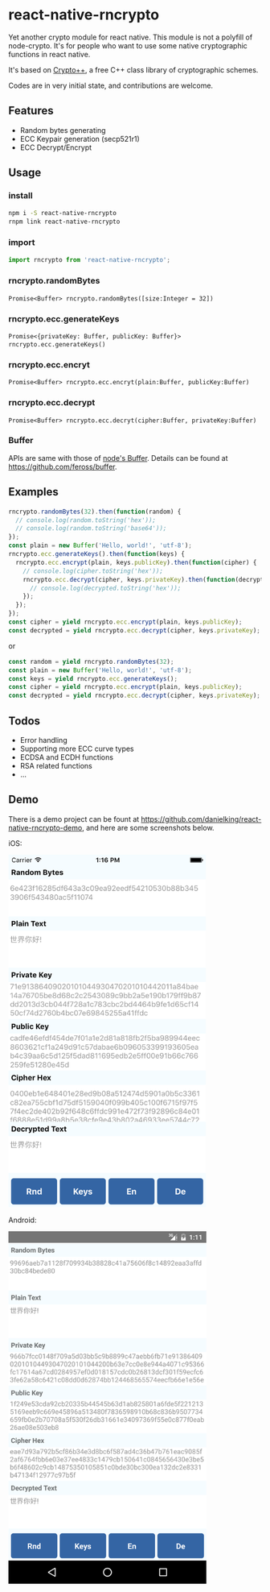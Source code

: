 # react-native-rncrypto
Yet another crypto module for react native. This module is not a polyfill of node-crypto. It's for people who want to use some native cryptographic functions in react native.

It's based on [Crypto++](https://www.cryptopp.com), a free C++ class library of cryptographic schemes.

Codes are in very initial state, and contributions are welcome.


## Features

* Random bytes generating
* ECC Keypair generation (secp521r1)
* ECC Decrypt/Encrypt

## Usage

### install

```bash
npm i -S react-native-rncrypto
rnpm link react-native-rncrypto
```

### import

```javascript
import rncrypto from 'react-native-rncrypto';
```

### rncrypto.randomBytes

```
Promise<Buffer> rncrypto.randomBytes([size:Integer = 32])
```

### rncrypto.ecc.generateKeys

```
Promise<{privateKey: Buffer, publicKey: Buffer}> rncrypto.ecc.generateKeys()
```

### rncrypto.ecc.encryt

```
Promise<Buffer> rncrypto.ecc.encryt(plain:Buffer, publicKey:Buffer)
```

### rncrypto.ecc.decrypt

```
Promise<Buffer> rncrypto.ecc.decryt(cipher:Buffer, privateKey:Buffer)
```

### Buffer

APIs are same with those of [node's Buffer](https://nodejs.org/api/buffer.html). Details can be found at https://github.com/feross/buffer.

## Examples

```javascript
rncrypto.randomBytes(32).then(function(random) {
  // console.log(random.toString('hex'));
  // console.log(random.toString('base64'));
});
const plain = new Buffer('Hello, world!', 'utf-8');
rncrypto.ecc.generateKeys().then(function(keys) {
  rncrypto.ecc.encrypt(plain, keys.publicKey).then(function(cipher) {
    // console.log(cipher.toString('hex'));
    rncrypto.ecc.decrypt(cipher, keys.privateKey).then(function(decrypted) {
      // console.log(decrypted.toString('hex'));
    });
  });
});
const cipher = yield rncrypto.ecc.encrypt(plain, keys.publicKey);
const decrypted = yield rncrypto.ecc.decrypt(cipher, keys.privateKey);
```

or

```javascript
const random = yield rncrypto.randomBytes(32);
const plain = new Buffer('Hello, world!', 'utf-8');
const keys = yield rncrypto.ecc.generateKeys();
const cipher = yield rncrypto.ecc.encrypt(plain, keys.publicKey);
const decrypted = yield rncrypto.ecc.decrypt(cipher, keys.privateKey);
```

## Todos

* Error handling
* Supporting more ECC curve types
* ECDSA and ECDH functions
* RSA related functions
* ...

## Demo

There is a demo project can be fount at https://github.com/danielking/react-native-rncrypto-demo, and here are some screenshots below.

iOS:

<img src="https://raw.githubusercontent.com/danielking/react-native-rncrypto-demo/master/screenshots/ios.png" height="700"/>

Android:

<img src="https://raw.githubusercontent.com/danielking/react-native-rncrypto-demo/master/screenshots/android.png" height="700"/>
